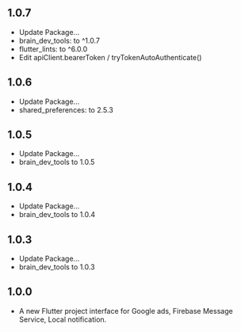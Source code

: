 ## 1.0.7
* Update Package...
* brain_dev_tools: to ^1.0.7
* flutter_lints: to ^6.0.0
* Edit apiClient.bearerToken / tryTokenAutoAuthenticate()

## 1.0.6
* Update Package...
* shared_preferences: to 2.5.3

## 1.0.5
* Update Package...
* brain_dev_tools to 1.0.5
## 1.0.4
* Update Package...
* brain_dev_tools to 1.0.4

## 1.0.3
* Update Package...
* brain_dev_tools to 1.0.3

## 1.0.0
* A new Flutter project interface for Google ads, Firebase Message Service, Local notification.
